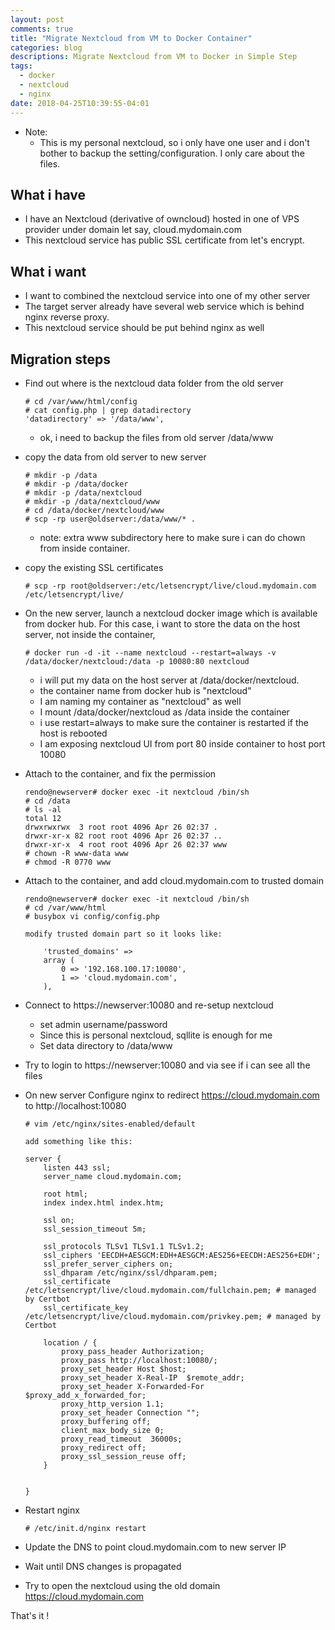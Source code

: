 ```yaml
---
layout: post
comments: true
title: "Migrate Nextcloud from VM to Docker Container"
categories: blog
descriptions: Migrate Nextcloud from VM to Docker in Simple Step
tags: 
  - docker
  - nextcloud
  - nginx
date: 2018-04-25T10:39:55-04:01
---
```



* Note:
    * This is my personal nextcloud, so i only have one user and i don't bother to backup the setting/configuration. I only care about the files.


## What i have

* I have an Nextcloud (derivative of owncloud) hosted in one of VPS provider under domain let say, cloud.mydomain.com
* This nextcloud service has public SSL certificate from let's encrypt.

## What i want 

* I want to combined the nextcloud service into one of my other server
* The target server already have several web service which is behind nginx reverse proxy. 
* This nextcloud service should be put behind nginx as well



## Migration steps

* Find out where is the nextcloud data folder from the old server

    ```
    # cd /var/www/html/config
    # cat config.php | grep datadirectory
    'datadirectory' => '/data/www',
    ```

    * ok, i need to backup the files from old server /data/www


* copy the data from old server to new server

    ```
    # mkdir -p /data
    # mkdir -p /data/docker
    # mkdir -p /data/nextcloud
    # mkdir -p /data/nextcloud/www
    # cd /data/docker/nextcloud/www
    # scp -rp user@oldserver:/data/www/* .
    ```

    * note: extra www subdirectory here to make sure i can do chown from inside container. 

* copy the existing SSL certificates

    ```
    # scp -rp root@oldserver:/etc/letsencrypt/live/cloud.mydomain.com /etc/letsencrypt/live/
    ```


* On the new server, launch a nextcloud docker image which is available from docker hub. For this case, i want to store the data on the host server, not inside the container, 

    ```
    # docker run -d -it --name nextcloud --restart=always -v /data/docker/nextcloud:/data -p 10080:80 nextcloud
    ```

    * i will put my data on the host server at /data/docker/nextcloud.
    * the container name from docker hub is "nextcloud"
    * I am naming my container as "nextcloud" as well
    * I mount /data/docker/nextcloud as /data inside the container
    * i use restart=always to make sure the container is restarted if the host is rebooted
    * I am exposing nextcloud UI from port 80 inside container to host port 10080



* Attach to the container, and fix the permission

    ```
    rendo@newserver# docker exec -it nextcloud /bin/sh
    # cd /data
    # ls -al
    total 12
    drwxrwxrwx  3 root root 4096 Apr 26 02:37 .
    drwxr-xr-x 82 root root 4096 Apr 26 02:37 ..
    drwxr-xr-x  4 root root 4096 Apr 26 02:37 www
    # chown -R www-data www
    # chmod -R 0770 www
    ```


* Attach to the container, and add cloud.mydomain.com to trusted domain

    ```
    rendo@newserver# docker exec -it nextcloud /bin/sh
    # cd /var/www/html
    # busybox vi config/config.php

    modify trusted domain part so it looks like:

        'trusted_domains' =>
        array (
            0 => '192.168.100.17:10080',
            1 => 'cloud.mydomain.com',
        ),
    ```


* Connect to https://newserver:10080 and re-setup nextcloud
    * set admin username/password
    * Since this is personal nextcloud, sqllite is enough for me
    * Set data directory to /data/www


* Try to login to https://newserver:10080 and via see if i can see all the files


* On new server Configure nginx to redirect https://cloud.mydomain.com to http://localhost:10080

    ```
    # vim /etc/nginx/sites-enabled/default

    add something like this:

    server {
        listen 443 ssl;
        server_name cloud.mydomain.com;

        root html;
        index index.html index.htm;

        ssl on;
        ssl_session_timeout 5m;

        ssl_protocols TLSv1 TLSv1.1 TLSv1.2;
        ssl_ciphers 'EECDH+AESGCM:EDH+AESGCM:AES256+EECDH:AES256+EDH';
        ssl_prefer_server_ciphers on;
        ssl_dhparam /etc/nginx/ssl/dhparam.pem;
        ssl_certificate /etc/letsencrypt/live/cloud.mydomain.com/fullchain.pem; # managed by Certbot
        ssl_certificate_key /etc/letsencrypt/live/cloud.mydomain.com/privkey.pem; # managed by Certbot

        location / {
            proxy_pass_header Authorization;
            proxy_pass http://localhost:10080/;
            proxy_set_header Host $host;
            proxy_set_header X-Real-IP  $remote_addr;
            proxy_set_header X-Forwarded-For $proxy_add_x_forwarded_for;
            proxy_http_version 1.1;
            proxy_set_header Connection "";
            proxy_buffering off;
            client_max_body_size 0;
            proxy_read_timeout  36000s;
            proxy_redirect off;
            proxy_ssl_session_reuse off;
        }


    }
    ```


* Restart nginx

    ```
    # /etc/init.d/nginx restart
    ```


* Update the DNS to point cloud.mydomain.com to new server IP


* Wait until DNS changes is propagated


* Try to open the nextcloud using the old domain https://cloud.mydomain.com


That's it !


